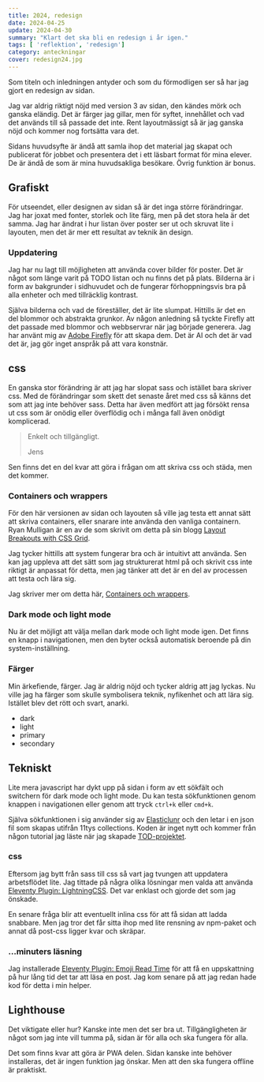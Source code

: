```yaml
---
title: 2024, redesign
date: 2024-04-25
update: 2024-04-30
summary: "Klart det ska bli en redesign i år igen."
tags: [ 'reflektion', 'redesign']
category: anteckningar
cover: redesign24.jpg
---
```


Som titeln och inledningen antyder och som du förmodligen ser så har jag gjort en redesign av sidan.

Jag var aldrig riktigt nöjd med version 3 av sidan, den kändes mörk och ganska eländig. Det är färger jag gillar, men för syftet, innehållet och vad det används till så passade det inte. Rent layoutmässigt så är jag ganska nöjd och kommer nog fortsätta vara det.

Sidans huvudsyfte är ändå att samla ihop det material jag skapat och publicerat för jobbet och presentera det i ett läsbart format för mina elever. De är ändå de som är mina huvudsakliga besökare. Övrig funktion är bonus.

## Grafiskt

För utseendet, eller designen av sidan så är det inga större förändringar. Jag har joxat med fonter, storlek och lite färg, men på det stora hela är det samma. Jag har ändrat i hur listan över poster ser ut och skruvat lite i layouten, men det är mer ett resultat av teknik än design.

### Uppdatering

Jag har nu lagt till möjligheten att använda cover bilder för poster. Det är något som länge varit på TODO listan och nu finns det på plats. Bilderna är i form av bakgrunder i sidhuvudet och de fungerar förhoppningsvis bra på alla enheter och med tillräcklig kontrast.

Själva bilderna och vad de föreställer, det är lite slumpat. Hittills är det en del blommor och abstrakta grunkor. Av någon anledning så tyckte Firefly att det passade med blommor och webbservrar när jag började generera. Jag har använt mig av [Adobe Firefly](https://firefly.adobe.com/) för att skapa dem. Det är AI och det är vad det är, jag gör inget anspråk på att vara konstnär.

## css

En ganska stor förändring är att jag har slopat sass och istället bara skriver css. Med de förändringar som skett det senaste året med css så känns det som att jag inte behöver sass. Detta har även medfört att jag försökt rensa ut css som är onödig eller överflödig och i många fall även onödigt komplicerad.

> Enkelt och tillgängligt.
>
> Jens

Sen finns det en del kvar att göra i frågan om att skriva css och städa, men det kommer.

### Containers och wrappers

För den här versionen av sidan och layouten så ville jag testa ett annat sätt att skriva containers, eller snarare inte använda den vanliga containern. Ryan Mulligan är en av de som skrivit om detta på sin blogg [Layout Breakouts with CSS Grid](https://ryanmulligan.dev/blog/layout-breakouts/).

Jag tycker hittills att system fungerar bra och är intuitivt att använda. Sen kan jag uppleva att det sätt som jag strukturerat html på och skrivit css inte riktigt är anpassat för detta, men jag tänker att det är en del av processen att testa och lära sig.

Jag skriver mer om detta här, [Containers och wrappers](/posts/containers-och-wrappers).

### Dark mode och light mode

Nu är det möjligt att välja mellan dark mode och light mode igen. Det finns en knapp i navigationen, men den byter också automatisk beroende på din system-inställning.

### Färger

Min ärkefiende, färger. Jag är aldrig nöjd och tycker aldrig att jag lyckas. Nu ville jag ha färger som skulle symbolisera teknik, nyfikenhet och att lära sig. Istället blev det rött och svart, anarki.

<ul class="swatches">
  <li class="dark">dark</li>
  <li class="light">light</li>
  <li class="primary">primary</li>
  <li class="secondary">secondary</li>
</ul>

## Tekniskt

Lite mera javascript har dykt upp på sidan i form av ett sökfält och switchern för dark mode och light mode. Du kan testa sökfunktionen genom knappen i navigationen eller genom att tryck `ctrl+k` eller `cmd+k`.

Själva sökfunktionen i sig använder sig av [Elasticlunr](https://www.npmjs.com/package/elasticlunr) och den letar i en json fil som skapas utifrån 11tys collections. Koden är inget nytt och kommer från någon tutorial jag läste när jag skapade [TOD-projektet](/projekt/tema-omrade-del/).

### css

Eftersom jag bytt från sass till css så vart jag tvungen att uppdatera arbetsflödet lite. Jag tittade på några olika lösningar men valda att använda [Eleventy Plugin: LightningCSS](https://www.npmjs.com/package/@11tyrocks/eleventy-plugin-lightningcss). Det var enklast och gjorde det som jag önskade.

En senare fråga blir att eventuellt inlina css för att få sidan att ladda snabbare. Men jag tror det får sitta ihop med lite rensning av npm-paket och annat då post-css ligger kvar och skräpar.

### ...minuters läsning

Jag installerade [Eleventy Plugin: Emoji Read Time](https://www.npmjs.com/package/@11tyrocks/eleventy-plugin-emoji-readtime) för att få en uppskattning på hur lång tid det tar att läsa en post. Jag kom senare på att jag redan hade kod för detta i min helper.

## Lighthouse

Det viktigate eller hur? Kanske inte men det ser bra ut. Tillgängligheten är något som jag inte vill tumma på, sidan är för alla och ska fungera för alla.

Det som finns kvar att göra är PWA delen. Sidan kanske inte behöver installeras, det är ingen funktion jag önskar. Men att den ska fungera offline är praktiskt.